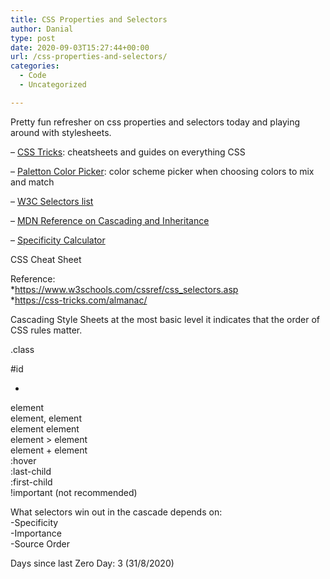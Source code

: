 ```yaml
---
title: CSS Properties and Selectors
author: Danial
type: post
date: 2020-09-03T15:27:44+00:00
url: /css-properties-and-selectors/
categories:
  - Code
  - Uncategorized

---
```

Pretty fun refresher on css properties and selectors today and playing around with stylesheets.

&#8211; [CSS Tricks][1]: cheatsheets and guides on everything CSS

&#8211; [Paletton Color Picker][2]: color scheme picker when choosing colors to mix and match

&#8211; [W3C Selectors list][3]

&#8211; [MDN Reference on Cascading and Inheritance][4] 

&#8211; [Specificity Calculator][5] 

CSS Cheat Sheet

Reference:  
*https://www.w3schools.com/cssref/css_selectors.asp  
*https://css-tricks.com/almanac/

Cascading Style Sheets at the most basic level it indicates that the order of CSS rules matter.

.class

#id

*  
element  
element, element  
element element  
element > element  
element + element  
:hover  
:last-child  
:first-child  
!important (not recommended)

What selectors win out in the cascade depends on:  
-Specificity  
-Importance  
-Source Order

Days since last Zero Day: 3 (31/8/2020)

 [1]: https://css-tricks.com/almanac/selectors/
 [2]: http://paletton.com
 [3]: https://www.w3schools.com/cssref/css_selectors.asp
 [4]: https://developer.mozilla.org/en-US/docs/Learn/CSS/Building_blocks/Cascade_and_inheritance
 [5]: https://specificity.keegan.st